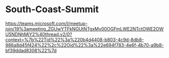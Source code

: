# South-Coast-Summit

https://teams.microsoft.com/l/meetup-join/19%3ameeting_ZGUwYTFkNGUtNTgxMy00OGFmLWE2NTctOWE2OWU5NDNhMjY2%40thread.v2/0?context=%7b%22Tid%22%3a%220b4d4408-b803-4c9d-8db8-986a8d45f424%22%2c%22Oid%22%3a%22e694f783-4e6f-4b70-a9b8-bf39ddad8308%22%7d
